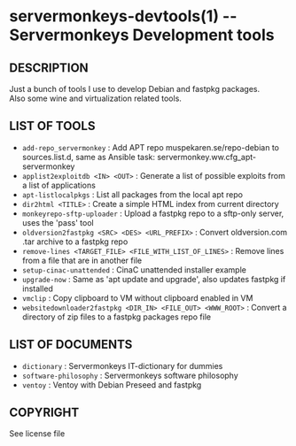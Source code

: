 servermonkeys-devtools(1) -- Servermonkeys Development tools
=============================================

## DESCRIPTION

Just a bunch of tools I use to develop Debian and fastpkg packages.  
Also some wine and virtualization related tools.

## LIST OF TOOLS

* `add-repo_servermonkey` : Add APT repo muspekaren.se/repo-debian to
  sources.list.d, same as Ansible task: servermonkey.ww.cfg_apt-servermonkey
* `applist2exploitdb <IN> <OUT>` : Generate a list of possible exploits from a
  list of applications
* `apt-listlocalpkgs` : List all packages from the local apt repo
* `dir2html <TITLE>` : Create a simple HTML index from current directory
* `monkeyrepo-sftp-uploader` : Upload a fastpkg repo to a sftp-only server,
  uses the 'pass' tool
* `oldversion2fastpkg <SRC> <DES> <URL_PREFIX>` : Convert oldversion.com .tar
  archive to a fastpkg repo
* `remove-lines <TARGET_FILE> <FILE_WITH_LIST_OF_LINES>` : Remove lines from a
  file that are in another file
* `setup-cinac-unattended` : CinaC unattended installer example
* `upgrade-now` : Same as 'apt update and upgrade', also updates fastpkg if
  installed
* `vmclip` : Copy clipboard to VM without clipboard enabled in VM
* `websitedownloader2fastpkg <DIR_IN> <FILE_OUT> <WWW_ROOT>` : Convert a
  directory of zip files to a fastpkg packages repo file

## LIST OF DOCUMENTS

* `dictionary` : Servermonkeys IT-dictionary for dummies
* `software-philosophy` : Servermonkeys software philosophy
* `ventoy` : Ventoy with Debian Preseed and fastpkg

## COPYRIGHT

See license file
